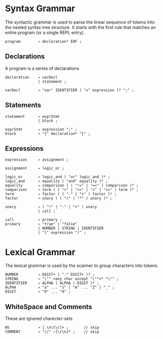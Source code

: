# Syntax Grammar

The syntactic grammar is used to parse the linear sequence of tokens into the nested syntax tree structure. It starts with the first rule that matches an entire program (or a single REPL entry).

```
program        → declaration* EOF ;
```

## Declarations

A program is a series of declarations

```
declaration    → varDecl
               | statement ;

varDecl        → "var" IDENTIFIER ( "=" expression )? ";" ;
```

## Statements

```
statement      → exprStmt
               | block ;

exprStmt       → expression ";" ;
block          → "{" declaration* "}" ;
```

## Expressions

```
expression     → assignment ;

assignment     → logic_or ;

logic_or       → logic_and ( "or" logic_and )* ;
logic_and      → equality ( "and" equality )* ;
equality       → comparison ( ( "!=" | "==" ) comparison )* ;
comparison     → term ( ( ">" | ">=" | "<" | "<=" ) term )* ;
term           → factor ( ( "-" | "+" ) factor )* ;
factor         → unary ( ( "/" | "*" ) unary )* ;

unary          → ( "!" | "-" | "+" ) unary
               | call ;

call           → primary ;
primary        → "true" | "false"
               | NUMBER | STRING | IDENTIFIER
               | "(" expression ")" ;
```

# Lexical Grammar

The lexical grammar is used by the scanner to group characters into tokens.

```
NUMBER         → DIGIT+ ( "." DIGIT+ )? ;
STRING         → "\"" <any char except "\"">* "\"" ;
IDENTIFIER     → ALPHA ( ALPHA | DIGIT )* ;
ALPHA          → "a" ... "z" | "A" ... "Z" | "_" ;
DIGIT          → "0" ... "9" ;
```

## WhiteSpace and Comments

These are ignored charecter-sets

```
WS             → [ \n\t\r]+ ;       // skip
COMMENT        → "//" ~[\r\n]* ;    // skip
```
